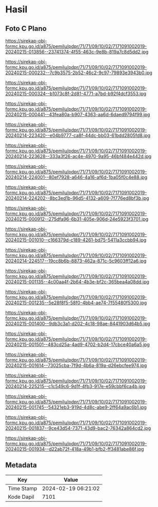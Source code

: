 # Hasil

## Foto C Plano

https://sirekap-obj-formc.kpu.go.id/a875/pemilu/pdpr/71/71/09/10/02/7171091002019-20240215-013856--23741374-4f55-463c-9e8b-819a7c8d5dd2.jpg

https://sirekap-obj-formc.kpu.go.id/a875/pemilu/pdpr/71/71/09/10/02/7171091002019-20240215-000232--7c9b3575-2b52-46c2-9c97-79893e3943b0.jpg

https://sirekap-obj-formc.kpu.go.id/a875/pemilu/pdpr/71/71/09/10/02/7171091002019-20240215-000324--b1073c8f-2d81-4771-a7bd-b92f4dcf3553.jpg

https://sirekap-obj-formc.kpu.go.id/a875/pemilu/pdpr/71/71/09/10/02/7171091002019-20240215-000441--43fea80a-b907-4363-aa6d-6daed9794f99.jpg

https://sirekap-obj-formc.kpu.go.id/a875/pemilu/pdpr/71/71/09/10/02/7171091002019-20240214-223420--e04b9777-ca8f-44dc-bb03-61bdd2805fd8.jpg

https://sirekap-obj-formc.kpu.go.id/a875/pemilu/pdpr/71/71/09/10/02/7171091002019-20240214-223628--333a3f26-ac4e-4970-9a95-46bf484e442d.jpg

https://sirekap-obj-formc.kpu.go.id/a875/pemilu/pdpr/71/71/09/10/02/7171091002019-20240214-224001--80ef7928-a646-4a16-af6d-1ba05f0c4e88.jpg

https://sirekap-obj-formc.kpu.go.id/a875/pemilu/pdpr/71/71/09/10/02/7171091002019-20240214-224202--8bc3ed1b-96d5-4132-a609-7f776ed8bf3b.jpg

https://sirekap-obj-formc.kpu.go.id/a875/pemilu/pdpr/71/71/09/10/02/7171091002019-20240215-000912--275dfa96-6b31-405e-906d-24e5923f3701.jpg

https://sirekap-obj-formc.kpu.go.id/a875/pemilu/pdpr/71/71/09/10/02/7171091002019-20240215-001010--c166379d-c189-4261-bd75-5411a3ccbb94.jpg

https://sirekap-obj-formc.kpu.go.id/a875/pemilu/pdpr/71/71/09/10/02/7171091002019-20240214-224517--19cc8b6b-8873-462a-871c-5c9603ff12a6.jpg

https://sirekap-obj-formc.kpu.go.id/a875/pemilu/pdpr/71/71/09/10/02/7171091002019-20240215-001135--4c00aa4f-2b64-4b3e-bf2c-365bea4a08dd.jpg

https://sirekap-obj-formc.kpu.go.id/a875/pemilu/pdpr/71/71/09/10/02/7171091002019-20240215-001235--5e28f8f5-58f0-4bb4-ae74-7f55480f5300.jpg

https://sirekap-obj-formc.kpu.go.id/a875/pemilu/pdpr/71/71/09/10/02/7171091002019-20240215-001400--9db3c3a1-d202-4c18-98ae-8441903d64b5.jpg

https://sirekap-obj-formc.kpu.go.id/a875/pemilu/pdpr/71/71/09/10/02/7171091002019-20240215-001501--483cd25a-4ad9-4702-b2d4-17cbce40a6a5.jpg

https://sirekap-obj-formc.kpu.go.id/a875/pemilu/pdpr/71/71/09/10/02/7171091002019-20240215-001614--73025cba-7f9d-4b6a-819a-d26ebcfee974.jpg

https://sirekap-obj-formc.kpu.go.id/a875/pemilu/pdpr/71/71/09/10/02/7171091002019-20240214-225215--c1c549c6-9d1f-4fb3-917e-e59cbbf6ca4b.jpg

https://sirekap-obj-formc.kpu.go.id/a875/pemilu/pdpr/71/71/09/10/02/7171091002019-20240215-001745--54321eb3-919d-4d8c-abe9-2ff64a9ac6b1.jpg

https://sirekap-obj-formc.kpu.go.id/a875/pemilu/pdpr/71/71/09/10/02/7171091002019-20240215-001837--9ce43d54-7371-43d9-bac2-76342a864cd2.jpg

https://sirekap-obj-formc.kpu.go.id/a875/pemilu/pdpr/71/71/09/10/02/7171091002019-20240215-001934--d22ab72f-418a-49b1-bfb2-ff3481abe86f.jpg


## Metadata

| Key        | Value               |
| ---------- | ------------------- |
| Time Stamp | 2024-02-19 06:21:02 |
| Kode Dapil | 7101                |



